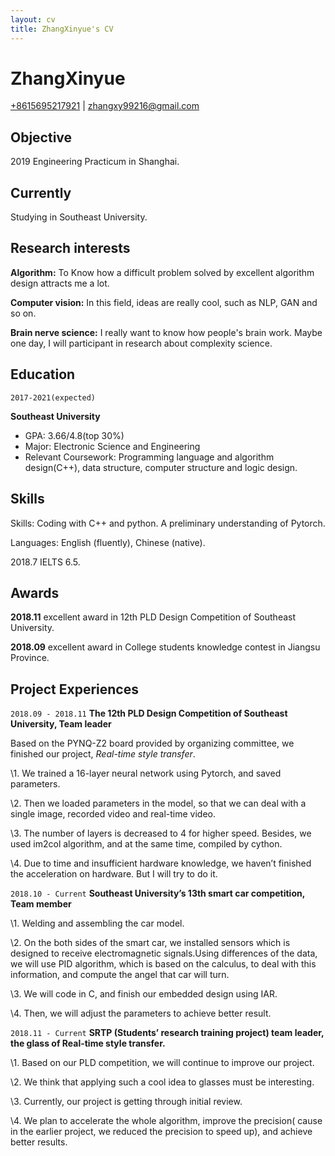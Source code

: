 ```yaml
---
layout: cv
title: ZhangXinyue's CV
---
```

# ZhangXinyue


<div id="webaddress">
<a href="isaac@applesdofall.org">+8615695217921</a>
| <a href="mailto://zhangxy99216@gmail.com">zhangxy99216@gmail.com</a>
</div>

## Objective

2019 Engineering Practicum in Shanghai.

## Currently

Studying in Southeast University.

## Research interests

**Algorithm:** To Know how a difficult problem solved by excellent algorithm design attracts me a lot.

**Computer vision:** In this field, ideas are really cool, such as NLP, GAN and so on.

**Brain nerve science:** I really want to know how people's brain work. Maybe one day, I will participant in research about complexity science.


## Education

`2017-2021(expected)`

**Southeast University**

- GPA: 3.66/4.8(top 30%)
- Major: Electronic Science and Engineering
- Relevant Coursework: Programming language and algorithm design(C++), data structure, computer structure and logic design.

## Skills

Skills: Coding with C++ and python. A preliminary understanding of Pytorch. 

Languages: English (fluently), Chinese (native). 

  2018.7 IELTS 6.5.

## Awards

**2018.11**
 excellent award in 12th PLD Design Competition of Southeast University.

**2018.09**
excellent award in College students knowledge contest in Jiangsu Province.

## Project Experiences

`2018.09 - 2018.11`
**The 12th PLD Design Competition of Southeast University, Team leader**

Based on the PYNQ-Z2 board provided by organizing committee, we finished our project, *Real-time style transfer*.

\1. We trained a 16-layer neural network using Pytorch, and saved parameters. 

\2. Then we loaded parameters in the model, so that we can deal with a single image, recorded video and real-time video.

\3. The number of layers is decreased to 4 for higher speed. Besides, we used im2col algorithm, and at the same time, compiled by cython.

\4. Due to time and insufficient hardware knowledge, we haven’t finished the acceleration on hardware. But I will try to do it.

`2018.10 - Current`
**Southeast University’s 13th smart car competition, Team member**
  
  \1. Welding and assembling the car model.

  \2. On the both sides of the smart car, we installed sensors which is designed to receive electromagnetic signals.Using differences of the data, we will use PID algorithm, which is based on the calculus, to deal with this information, and compute the angel that car will turn.

  \3. We will code in C, and finish our embedded design using IAR.

  \4. Then, we will adjust the parameters to achieve better result.
  
   `2018.11 - Current`
   **SRTP (Students’ research training project) team leader, the glass of Real-time style transfer.**
   
   \1. Based on our PLD competition, we will continue to improve our project.

   \2. We think that applying such a cool idea to glasses must be interesting.

   \3. Currently, our project is getting through initial review.

   \4. We plan to accelerate the whole algorithm, improve the precision( cause in the earlier project, we reduced the precision to speed up), and achieve better results.
